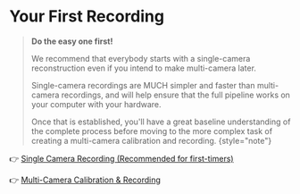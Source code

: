 # Your First Recording


> **Do the easy one first!**
> 
> We recommend that everybody starts with a single-camera reconstruction even if you intend to make multi-camera later.
> 
> Single-camera recordings are MUCH simpler and faster than multi-camera recordings, and will help ensure that the full pipeline works on your computer with your hardware.
> 
> Once that is established, you'll have a great baseline understanding of the complete process before moving to the more complex task of creating a multi-camera calibration and recording.
> {style="note"} 
 
👉 [Single Camera Recording (Recommended for first-timers)](single_camera_recording.md)

👉 [Multi-Camera Calibration & Recording](multi_camera_calibration.md)